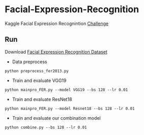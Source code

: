# Facial-Expression-Recognition

Kaggle Facial Expression Recognintion [Challenge](https://www.kaggle.com/c/challenges-in-representation-learning-facial-expression-recognition-challenge)

## Run
Download [Facial Expression Recognition Dataset](https://www.kaggle.com/c/challenges-in-representation-learning-facial-expression-recognition-challenge)

* Data preprocess
```
python preprocess_fer2013.py
```
* Train and evaluate VGG19
```
python mainpro_FER.py --model VGG19 --bs 128 --lr 0.01
```
* Train and evaluate ResNet18
```
python mainpro_FER.py --model Resnet18 --bs 128 --lr 0.01
```
* Train and evaluate our combination model
```
python combine.py --bs 128 --lr 0.01
```

